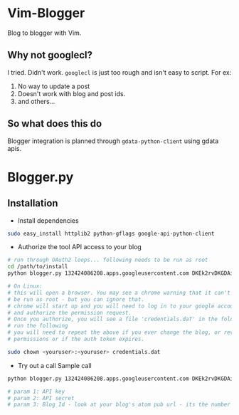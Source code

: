 # Vim-Blogger

Blog to blogger with Vim.


## Why not googlecl?
I tried. Didn't work. `googlecl` is just too rough and isn't easy to script. For ex:

1. No way to update a post
2. Doesn't work with blog and post ids.
3. and others...

## So what does this do
Blogger integration is planned through `gdata-python-client` using gdata apis.


# Blogger.py

## Installation

* Install dependencies
~~~bash
sudo easy_install httplib2 python-gflags google-api-python-client
~~~

* Authorize the tool API access to your blog
~~~bash
# run through OAuth2 loops... following needs to be run as root
cd /path/to/install
python blogger.py 132424086208.apps.googleusercontent.com DKEk2rvDKGDAigx9q9jpkyqI 7642453

# On Linux:
# this will open a browser. You may see a chrome warning that it can't 
# be run as root - but you can ignore that.
# chrome will start up and you will need to log in to your google account 
# and authorize the permission request.
# Once you authorize, you will see a file 'credentials.daT' in the folder.
# run the following
# you will need to repeat the above if you ever change the blog, or revoke 
# permissions or if the auth token expires.

sudo chown <youruser>:<youruser> credentials.dat
~~~

* Try out a call
Sample call
~~~bash
python blogger.py 132424086208.apps.googleusercontent.com DKEk2rvDKGDAigx9q9jpkyqI 7642453

# param 1: API key
# param 2: API secret
# param 3: Blog Id - look at your blog's atom pub url - its the number in the url.
~~~

